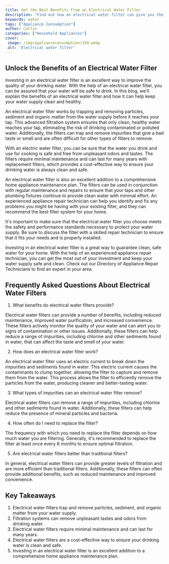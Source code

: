 ```yaml
---
title: Get the Best Benefits From an Electrical Water Filter
description: "Find out how an electrical water filter can give you the best benefits for your home or office Learn how the filter can help improve water quality for drinking cleaning and more"
keywords: water
tags: ["Appliance Consumption"]
author: Curtis
categories: ["Household Appliances"]
cover: 
 image: /img/applianceconsumption/159.webp
 alt: 'Electrical water filter'
---
```

## Unlock the Benefits of an Electrical Water Filter
Investing in an electrical water filter is an excellent way to improve the quality of your drinking water. With the help of an electrical water filter, you can be assured that your water will be safe to drink. In this blog, we'll explain the benefits of an electrical water filter and how it can help keep your water supply clean and healthy.

An electrical water filter works by trapping and removing particles, sediment and organic matter from the water supply before it reaches your tap. This advanced filtration system ensures that only clean, healthy water reaches your tap, eliminating the risk of drinking contaminated or polluted water. Additionally, the filters can trap and remove impurities that give a bad taste or smell and are often difficult for other types of filters to remove. 

With an electric water filter, you can be sure that the water you drink and use for cooking is safe and free from unpleasant odors and tastes. The filters require minimal maintenance and can last for many years with replacement filters, which provides a cost-effective way to ensure your drinking water is always clean and safe.

An electrical water filter is also an excellent addition to a comprehensive home appliance maintenance plan. The filters can be used in conjunction with regular maintenance and repairs to ensure that your taps and other plumbing fixtures continue to provide clean water with minimal effort. An experienced appliance repair technician can help you identify and fix any problems you might be having with your existing filter, and they can recommend the best filter system for your home. 

It's important to make sure that the electrical water filter you choose meets the safety and performance standards necessary to protect your water supply. Be sure to discuss the filter with a skilled repair technician to ensure that it fits your needs and is properly installed.

Investing in an electrical water filter is a great way to guarantee clean, safe water for your home. With the help of an experienced appliance repair technician, you can get the most out of your investment and keep your water supply safe and clean. Check out our Directory of Appliance Repair Technicians to find an expert in your area.

## Frequently Asked Questions About Electrical Water Filters

1. What benefits do electrical water filters provide?

Electrical water filters can provide a number of benefits, including reduced maintenance, improved water purification, and increased convenience. These filters actively monitor the quality of your water and can alert you to signs of contamination or other issues. Additionally, these filters can help reduce a range of impurities, including chlorine and other sediments found in water, that can affect the taste and smell of your water.

2. How does an electrical water filter work?

An electrical water filter uses an electric current to break down the impurities and sediments found in water. This electric current causes the contaminants to clump together, allowing the filter to capture and remove them from the water. This process allows the filter to efficiently remove the particles from the water, producing cleaner and better-tasting water.

3. What types of impurities can an electrical water filter remove?

Electrical water filters can remove a range of impurities, including chlorine and other sediments found in water. Additionally, these filters can help reduce the presence of mineral particles and bacteria.

4. How often do I need to replace the filter?

The frequency with which you need to replace the filter depends on how much water you are filtering. Generally, it's recommended to replace the filter at least once every 6 months to ensure optimal filtration.

5. Are electrical water filters better than traditional filters?

In general, electrical water filters can provide greater levels of filtration and are more efficient than traditional filters. Additionally, these filters can often provide additional benefits, such as reduced maintenance and improved convenience.

## Key Takeaways
1. Electrical water filters trap and remove particles, sediment, and organic matter from your water supply.
2. Filtration systems can remove unpleasant tastes and odors from drinking water.
3. Electrical water filters require minimal maintenance and can last for many years.
4. Electrical water filters are a cost-effective way to ensure your drinking water is clean and safe.
5. Investing in an electrical water filter is an excellent addition to a comprehensive home appliance maintenance plan.
